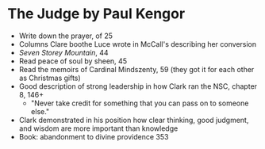 
# The Judge by Paul Kengor

* Write down the prayer, of 25
* Columns Clare boothe Luce wrote in McCall's describing her conversion 
* *Seven Storey Mountain*, 44
* Read peace of soul by sheen, 45
* Read the memoirs of Cardinal Mindszenty, 59 (they got it for each other as Christmas gifts) 
* Good description of strong leadership in how Clark ran the NSC, chapter 8, 146+
    * "Never take credit for something that you can pass on to someone else."
* Clark demonstrated in his position how clear thinking, good judgment, and wisdom are more important than knowledge 
* Book: abandonment to divine providence 353

